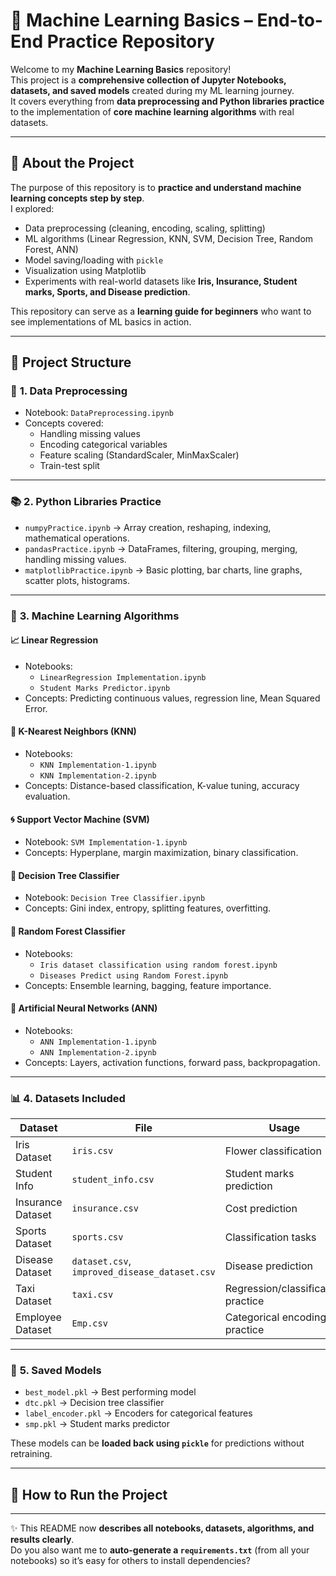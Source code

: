 # 🧠 Machine Learning Basics – End-to-End Practice Repository

Welcome to my **Machine Learning Basics** repository!  
This project is a **comprehensive collection of Jupyter Notebooks, datasets, and saved models** created during my ML learning journey.  
It covers everything from **data preprocessing and Python libraries practice** to the implementation of **core machine learning algorithms** with real datasets.

---

## 📌 About the Project

The purpose of this repository is to **practice and understand machine learning concepts step by step**.  
I explored:
- Data preprocessing (cleaning, encoding, scaling, splitting)
- ML algorithms (Linear Regression, KNN, SVM, Decision Tree, Random Forest, ANN)
- Model saving/loading with `pickle`
- Visualization using Matplotlib
- Experiments with real-world datasets like **Iris, Insurance, Student marks, Sports, and Disease prediction**.

This repository can serve as a **learning guide for beginners** who want to see implementations of ML basics in action.

---

## 📂 Project Structure

### 🔧 **1. Data Preprocessing**
- Notebook: `DataPreprocessing.ipynb`  
- Concepts covered:
  - Handling missing values  
  - Encoding categorical variables  
  - Feature scaling (StandardScaler, MinMaxScaler)  
  - Train-test split  

---

### 📚 **2. Python Libraries Practice**
- `numpyPractice.ipynb` → Array creation, reshaping, indexing, mathematical operations.  
- `pandasPractice.ipynb` → DataFrames, filtering, grouping, merging, handling missing values.  
- `matplotlibPractice.ipynb` → Basic plotting, bar charts, line graphs, scatter plots, histograms.  

---

### 🤖 **3. Machine Learning Algorithms**

#### 📈 Linear Regression
- Notebooks: 
  - `LinearRegression Implementation.ipynb`  
  - `Student Marks Predictor.ipynb`  
- Concepts: Predicting continuous values, regression line, Mean Squared Error.  

#### 👥 K-Nearest Neighbors (KNN)
- Notebooks: 
  - `KNN Implementation-1.ipynb`  
  - `KNN Implementation-2.ipynb`  
- Concepts: Distance-based classification, K-value tuning, accuracy evaluation.  

#### 🌀 Support Vector Machine (SVM)
- Notebook: `SVM Implementation-1.ipynb`  
- Concepts: Hyperplane, margin maximization, binary classification.  

#### 🌳 Decision Tree Classifier
- Notebook: `Decision Tree Classifier.ipynb`  
- Concepts: Gini index, entropy, splitting features, overfitting.  

#### 🌲 Random Forest Classifier
- Notebooks:
  - `Iris dataset classification using random forest.ipynb`  
  - `Diseases Predict using Random Forest.ipynb`  
- Concepts: Ensemble learning, bagging, feature importance.  

#### 🔬 Artificial Neural Networks (ANN)
- Notebooks:
  - `ANN Implementation-1.ipynb`  
  - `ANN Implementation-2.ipynb`  
- Concepts: Layers, activation functions, forward pass, backpropagation.  

---

### 📊 **4. Datasets Included**

| Dataset | File | Usage |
|---------|------|-------|
| Iris Dataset | `iris.csv` | Flower classification |
| Student Info | `student_info.csv` | Student marks prediction |
| Insurance Dataset | `insurance.csv` | Cost prediction |
| Sports Dataset | `sports.csv` | Classification tasks |
| Disease Dataset | `dataset.csv`, `improved_disease_dataset.csv` | Disease prediction |
| Taxi Dataset | `taxi.csv` | Regression/classification practice |
| Employee Dataset | `Emp.csv` | Categorical encoding practice |

---

### 💾 **5. Saved Models**
- `best_model.pkl` → Best performing model  
- `dtc.pkl` → Decision tree classifier  
- `label_encoder.pkl` → Encoders for categorical features  
- `smp.pkl` → Student marks predictor  

These models can be **loaded back using `pickle`** for predictions without retraining.

---

## 🚀 How to Run the Project


---

✨ This README now **describes all notebooks, datasets, algorithms, and results clearly**.  
Do you also want me to **auto-generate a `requirements.txt`** (from all your notebooks) so it’s easy for others to install dependencies?
